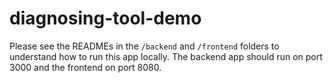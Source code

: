 # diagnosing-tool-demo

Please see the READMEs in the `/backend` and `/frontend` folders to understand how to run this app locally. The backend app should run on port 3000 and the frontend on port 8080. 